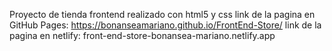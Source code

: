 Proyecto de tienda frontend realizado con html5 y css
link de la pagina en GitHub Pages: https://bonanseamariano.github.io/FrontEnd-Store/
link de la pagina en netlify: front-end-store-bonansea-mariano.netlify.app
